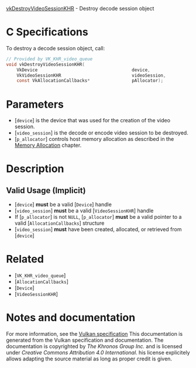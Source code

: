 [vkDestroyVideoSessionKHR](https://www.khronos.org/registry/vulkan/specs/1.3-extensions/man/html/vkDestroyVideoSessionKHR.html) - Destroy decode session object

# C Specifications
To destroy a decode session object, call:
```c
// Provided by VK_KHR_video_queue
void vkDestroyVideoSessionKHR(
    VkDevice                                    device,
    VkVideoSessionKHR                           videoSession,
    const VkAllocationCallbacks*                pAllocator);
```

# Parameters
- [`device`] is the device that was used for the creation of the video session.
- [`video_session`] is the decode or encode video session to be destroyed.
- [`p_allocator`] controls host memory allocation as described in the [Memory Allocation](https://www.khronos.org/registry/vulkan/specs/1.3-extensions/html/vkspec.html#memory-allocation) chapter.

# Description
## Valid Usage (Implicit)
-  [`device`] **must**  be a valid [`Device`] handle
-  [`video_session`] **must**  be a valid [`VideoSessionKHR`] handle
-    If [`p_allocator`] is not `NULL`, [`p_allocator`] **must**  be a valid pointer to a valid [`AllocationCallbacks`] structure
-  [`video_session`] **must**  have been created, allocated, or retrieved from [`device`]

# Related
- [`VK_KHR_video_queue`]
- [`AllocationCallbacks`]
- [`Device`]
- [`VideoSessionKHR`]

# Notes and documentation
For more information, see the [Vulkan specification](https://www.khronos.org/registry/vulkan/specs/1.3-extensions/html/vkspec.html)
This documentation is generated from the Vulkan specification and documentation.
The documentation is copyrighted by *The Khronos Group Inc.* and is licensed under *Creative Commons Attribution 4.0 International*.
his license explicitely allows adapting the source material as long as proper credit is given.
        